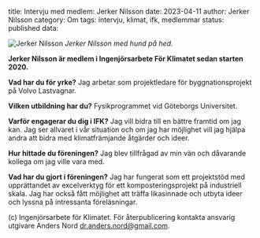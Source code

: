 title: Intervju med medlem: Jerker Nilsson
date: 2023-04-11
author: Jerker Nilsson
category: Om
tags: intervju, klimat, ifk, medlemmar
status: published
data:

<div class="post-image-left">
    <img alt="Jerker Nilsson" src="data/jerker_nilsson.jpg" />
    <em>Jerker Nilsson med hund på hed.</em>
</div>

**Jerker Nilsson är medlem i Ingenjörsarbete För Klimatet sedan starten 2020.**

**Vad har du för yrke?**
Jag arbetar som projektledare för byggnationsprojekt på Volvo Lastvagnar.

**Vilken utbildning har du?**
Fysikprogrammet vid Göteborgs Universitet.

**Varför engagerar du dig i IFK?**
Jag vill bidra till en bättre framtid om jag kan. Jag ser allvaret i vår situation
och om jag har möjlighet vill jag hjälpa andra att bidra med klimatfrämjande åtgärder
och ideer.

**Hur hittade du föreningen?**
Jag blev tillfrågad av min vän och dåvarande kollega om jag ville vara med.

**Vad har du gjort i föreningen?**
Jag har fungerat som ett projektstöd med upprättandet av excelverktyg för ett
komposteringsprojekt på industriell skala. Jag har också fått möjlighet att träffa
likasinnade och utbyta ideer och lyssna på intressanta föreläsningar.

(c) Ingenjörsarbete för Klimatet. För återpublicering kontakta ansvarig utgivare
Anders Nord [dr.anders.nord@gmail.com](mailto:dr.anders.nord@gmail.com).
